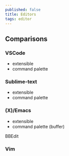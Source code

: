 ```yaml
---
published: false
title: Editors
tags: editor
---
```

## Comparisons

### VSCode
- extensible
- command palette

### Sublime-text
- extensible
- command palette

### (X)/Emacs
- extensible
- command palette (buffer)

BBEdit

### Vim


